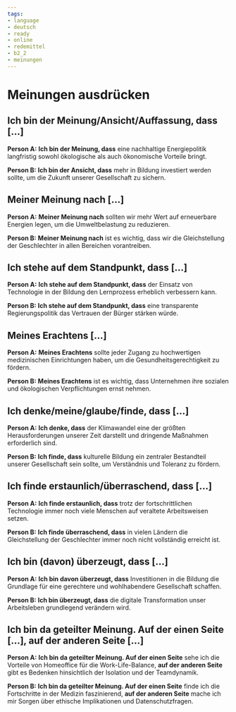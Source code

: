 ```yaml
---
tags:
- language
- deutsch
- ready
- online
- redemittel
- b2_2
- meinungen
---
```


# Meinungen ausdrücken

## Ich bin der Meinung/Ansicht/Auffassung, dass [...]

__Person A:__ __Ich bin der Meinung, dass__ eine nachhaltige Energiepolitik langfristig sowohl ökologische als auch ökonomische Vorteile bringt.

__Person B:__ __Ich bin der Ansicht, dass__ mehr in Bildung investiert werden sollte, um die Zukunft unserer Gesellschaft zu sichern.

## Meiner Meinung nach [...]

__Person A:__ __Meiner Meinung nach__ sollten wir mehr Wert auf erneuerbare Energien legen, um die Umweltbelastung zu reduzieren.

__Person B:__ __Meiner Meinung nach__ ist es wichtig, dass wir die Gleichstellung der Geschlechter in allen Bereichen vorantreiben.

## Ich stehe auf dem Standpunkt, dass [...]

__Person A:__ __Ich stehe auf dem Standpunkt, dass__ der Einsatz von Technologie in der Bildung den Lernprozess erheblich verbessern kann.

__Person B:__ __Ich stehe auf dem Standpunkt, dass__ eine transparente Regierungspolitik das Vertrauen der Bürger stärken würde.

## Meines Erachtens [...]

__Person A:__ __Meines Erachtens__ sollte jeder Zugang zu hochwertigen medizinischen Einrichtungen haben, um die Gesundheitsgerechtigkeit zu fördern.

__Person B:__ __Meines Erachtens__ ist es wichtig, dass Unternehmen ihre sozialen und ökologischen Verpflichtungen ernst nehmen.

## Ich denke/meine/glaube/finde, dass [...]

__Person A:__ __Ich denke, dass__ der Klimawandel eine der größten Herausforderungen unserer Zeit darstellt und dringende Maßnahmen erforderlich sind.

__Person B:__ __Ich finde, dass__ kulturelle Bildung ein zentraler Bestandteil unserer Gesellschaft sein sollte, um Verständnis und Toleranz zu fördern.

## Ich finde erstaunlich/überraschend, dass [...]

__Person A:__ __Ich finde erstaunlich, dass__ trotz der fortschrittlichen Technologie immer noch viele Menschen auf veraltete Arbeitsweisen setzen.

__Person B:__ __Ich finde überraschend, dass__ in vielen Ländern die Gleichstellung der Geschlechter immer noch nicht vollständig erreicht ist.

## Ich bin (davon) überzeugt, dass [...]

__Person A:__ __Ich bin davon überzeugt, dass__ Investitionen in die Bildung die Grundlage für eine gerechtere und wohlhabendere Gesellschaft schaffen.

__Person B:__ __Ich bin überzeugt, dass__ die digitale Transformation unser Arbeitsleben grundlegend verändern wird.

## Ich bin da geteilter Meinung. Auf der einen Seite [...], auf der anderen Seite [...]

__Person A:__ __Ich bin da geteilter Meinung. Auf der einen Seite__ sehe ich die Vorteile von Homeoffice für die Work-Life-Balance, __auf der anderen Seite__ gibt es Bedenken hinsichtlich der Isolation und der Teamdynamik.

__Person B:__ __Ich bin da geteilter Meinung. Auf der einen Seite__ finde ich die Fortschritte in der Medizin faszinierend, __auf der anderen Seite__ mache ich mir Sorgen über ethische Implikationen und Datenschutzfragen.
